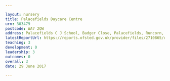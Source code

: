 ```yaml
---

layout: nursery
title: Palacefields Daycare Centre
urn: 303479
postcode: WA7 2QW
address: Palacefields C J School, Badger Close, Palacefields, Runcorn, Cheshire, WA7 2QW
latestReportUrl: https://reports.ofsted.gov.uk/provider/files/2710865/urn/303479.pdf
teaching: 3
development: 0
leadership: 3
outcomes: 0
overall: 3
date: 29 June 2017

---
```

